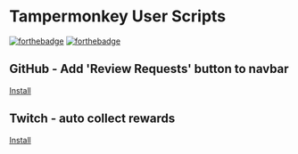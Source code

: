# Tampermonkey User Scripts

[![forthebadge](https://forthebadge.com/images/badges/made-with-javascript.svg)](https://forthebadge.com)
[![forthebadge](https://forthebadge.com/images/badges/built-with-resentment.svg)](https://forthebadge.com)

## GitHub - Add 'Review Requests' button to navbar
[Install](https://github.com/stebaker92/tampermonkey-scripts/raw/master/github-review-header.user.js)


## Twitch - auto collect rewards
[Install](https://github.com/stebaker92/tampermonkey-scripts/raw/master/twitch-redeem-auto-collector.user.js)
